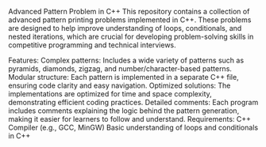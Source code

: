 Advanced Pattern Problem in C++
This repository contains a collection of advanced pattern printing problems implemented in C++. These problems are designed to help improve understanding of loops, conditionals, and nested iterations, which are crucial for developing problem-solving skills in competitive programming and technical interviews.

Features:
Complex patterns: Includes a wide variety of patterns such as pyramids, diamonds, zigzag, and number/character-based patterns.
Modular structure: Each pattern is implemented in a separate C++ file, ensuring code clarity and easy navigation.
Optimized solutions: The implementations are optimized for time and space complexity, demonstrating efficient coding practices.
Detailed comments: Each program includes comments explaining the logic behind the pattern generation, making it easier for learners to follow and understand.
Requirements:
C++ Compiler (e.g., GCC, MinGW)
Basic understanding of loops and conditionals in C++
